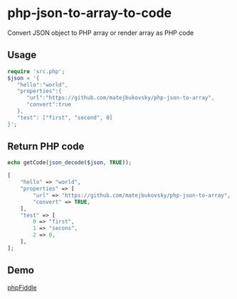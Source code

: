 # php-json-to-array-to-code
Convert JSON object to PHP array or render array as PHP code

## Usage
```php
require 'src.php';
$json = '{  
   "hello":"world",
   "properties":{  
      "url":"https://github.com/matejbukovsky/php-json-to-array",
      "convert":true
   },
   "test": ["first", "second", 0]
}';
```
## Return PHP code
```php
echo getCode(json_decode($json, TRUE));

[
    "hello" => "world",
    "properties" => [
        "url" => "https://github.com/matejbukovsky/php-json-to-array",
        "convert" => TRUE,
    ],
    "test" => [
        0 => "first",
        1 => "secons",
        2 => 0,
    ],
];
```
## Demo
[phpFiddle](http://phpfiddle.org/main/code/d6hy-8q53)
